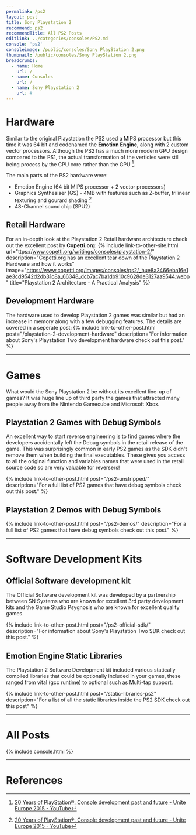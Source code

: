 ```yaml
---
permalink: /ps2
layout: post
title: Sony Playstation 2
recommend: ps2
recommendTitle: All PS2 Posts
editlink: ../categories/consoles/PS2.md
console: 'ps2'
consoleimage: /public/consoles/Sony PlayStation 2.png
thumbnail: /public/consoles/Sony PlayStation 2.png
breadcrumbs:
  - name: Home
    url: /
  - name: Consoles
    url: /
  - name: Sony Playstation 2
    url: #
---
```


# Hardware
Similar to the original Playstation the PS2 used a MIPS processor but this time it was 64 bit and codenamed the **Emotion Engine**, along with 2 custom vector processors. Although the PS2 has a much more modern GPU design compared to the PS1, the actual transformation of the verticies were still being process by the CPU core rather than the GPU [^1].

The main parts of the PS2 hardware were:
* Emotion Engine (64 bit MIPS processor + 2 vector processors)
* Graphics Synthesiser (GS) - 4MB with features such as Z-buffer, trilinear texturing and gourard shading [^1]
* 48-Channel sound chip (SPU2)

## Retail Hardware
For an in-depth look at the Playstation 2 Retail hardware architecture check out the excellent post by **Copetti.org**:
{% include link-to-other-site.html url="ttps://www.copetti.org/writings/consoles/playstation-2/" description="Copetti.org has an excellent tear down of the Playstation 2 Hardware and how it works" image="https://www.copetti.org/images/consoles/ps2/_hue8a2466eba16e1ae3cd9542d2db31c8a_66348_dcb7ac7ba1db910c9628de3127aa9544.webp" title="Playstation 2 Architecture - A Practical Analysis"  %}


## Development Hardware
The hardware used to develop Playstation 2 games was similar but had an increase in memory along with a few debugging features. The details are covered in a seperate post:
{% include link-to-other-post.html post="/playstation-2-development-hardware" description="For information about Sony's Playstation Two development hardware check out this post." %}

---
# Games
What would the Sony Playstation 2 be without its excellent line-up of games? It was huge line up of third party the games that attracted many people away from the Nintendo Gamecube and Microsoft Xbox.

## Playstation 2 Games with Debug Symbols
An excellent way to start reverse engineering is to find games where the developers accidentally left the Debug symbols in the retail release of the game. This was surprisingly common in early PS2 games as the SDK didn't remove them when building the final executables. 
These gives you access to all the original function and variables names that were used in the retail source code so are very valuable for reversers!

{% include link-to-other-post.html post="/ps2-unstripped/" description="For a full list of PS2 games that have debug symbols check out this post." %}

## Playstation 2 Demos with Debug Symbols
{% include link-to-other-post.html post="/ps2-demos/" description="For a full list of PS2 games that have debug symbols check out this post." %}

---
# Software Development Kits

## Official Software development kit
The Official Software development kit was developed by a partnership between SN Systems who are known for excellent 3rd party development kits and the Game Studio Psygnosis who are known for excellent quality games.

{% include link-to-other-post.html post="/ps2-official-sdk/" description="For information about Sony's Playstation Two SDK check out this post." %}

## Emotion Engine Static Libraries
The Playstation 2 Software Development kit included various statically compiled libraries that could be optionally included in your games, these ranged from vital (gcc runtime) to optional such as Multi-tap support.

{% include link-to-other-post.html post="/static-libraries-ps2" description="For a list of all the static libraries inside the PS2 SDK check out this post" %}

---
# All Posts
<div>

{% include console.html %}
</div>

---
# References
[^1]: [20 Years of PlayStation®. Console development past and future - Unite Europe 2015 - YouTube](https://www.youtube.com/watch?v=fwCVTqSmioI)
